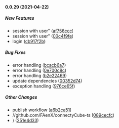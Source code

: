 #### 0.0.29 (2021-04-22)

##### New Features

*  session with user" ([af756ccc](https://github.com/FAenX/connectyCube-ts/commit/af756ccc4faf74ba83df39cf80f92ab8f356a06a))
*  session with user" ([00c4f9fe](https://github.com/FAenX/connectyCube-ts/commit/00c4f9febe22460a2026424eb5c71b2be7734dd4))
*  login ([cb917f2b](https://github.com/FAenX/connectyCube-ts/commit/cb917f2b54afdaa165b45ffbd1e4735c9e816b9c))

##### Bug Fixes

*  error handling ([bcacb6a7](https://github.com/FAenX/connectyCube-ts/commit/bcacb6a71ef8f898798dcccf6bdca9c3576d5dc3))
*  error handling ([0e700c8c](https://github.com/FAenX/connectyCube-ts/commit/0e700c8cdb3854cf7504e569e857c43cf781791e))
*  error handling ([b2e22469](https://github.com/FAenX/connectyCube-ts/commit/b2e22469e16497144c99afc06a120d0c9ec02360))
*  update dependencies ([00352d74](https://github.com/FAenX/connectyCube-ts/commit/00352d7492a6c51dc44132810f95b6a182b8acce))
*  exception handling ([976ce65f](https://github.com/FAenX/connectyCube-ts/commit/976ce65fe244cbe75fdf6a2ff9529d4eaa1d245a))

##### Other Changes

*  publish workflow ([a6b2ca51](https://github.com/FAenX/connectyCube-ts/commit/a6b2ca519c0aa53b99ffc05e10581da244a8f013))
* //github.com/FAenX/connectyCube-ts ([089cecfc](https://github.com/FAenX/connectyCube-ts/commit/089cecfcd0f1468bc2fb9377854f460e7fea162d))
* ) ([251e4d33](https://github.com/FAenX/connectyCube-ts/commit/251e4d337a7b8407404d2b8f8d24b33193ae2495))

